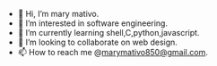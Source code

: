 - 👋 Hi, I’m mary mativo.
- 👀 I’m interested in software engineering.
- 🌱 I’m currently learning shell,C,python,javascript.
- 💞️ I’m looking to collaborate on web design.
- 📫 How to reach me @marymativo850@gmail.com.

<!---
marymativo/marymativo is a ✨ special ✨ repository because its `README.md` (this file) appears on your GitHub profile.
You can click the Preview link to take a look at your changes.
--->
